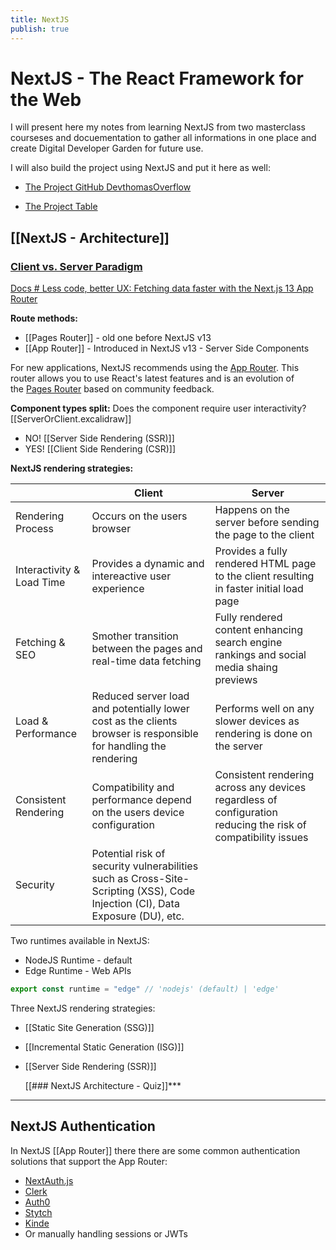 ```yaml
---
title: NextJS
publish: true
---
```


# NextJS - The React Framework for the Web

I will present here my notes from learning NextJS from two masterclass courseses and docuementation to gather all informations in one place and create Digital Developer Garden for future use.

I will also build the project using NextJS and put it here as well:

- [The Project GitHub DevthomasOverflow](https://github.com/Fremen1990/devthomas-overflow)

- [The Project Table](https://github.com/users/Fremen1990/projects/6/views/1?pane=issue&itemId=45939795)

## [[NextJS - Architecture]]

### [Client vs. Server Paradigm](https://courses.jsmastery.pro/course/ultimate-next-js-13-course-ebook/learn/module-next.js-routing/creating-routes-for-devflow)

[Docs # Less code, better UX: Fetching data faster with the Next.js 13 App Router](https://vercel.com/blog/nextjs-app-router-data-fetching)

**Route methods:**

- [[Pages Router]] - old one before NextJS v13
- [[App Router]] - Introduced in NextJS v13 - Server Side Components

For new applications, NextJS recommends using the [App Router](https://nextjs.org/docs/app). This router allows you to use React's latest features and is an evolution of the [Pages Router](https://nextjs.org/docs/pages) based on community feedback.

**Component types split:**
Does the component require user interactivity? [[ServerOrClient.excalidraw]]

- NO! [[Server Side Rendering (SSR)]]
- YES! [[Client Side Rendering (CSR)]]

**NextJS rendering strategies:**

|                           | Client                                                                                                                       | Server                                                                                                        |
| ------------------------- | ---------------------------------------------------------------------------------------------------------------------------- | ------------------------------------------------------------------------------------------------------------- |
| Rendering Process         | Occurs on the users browser                                                                                                  | Happens on the server before sending the page to the client                                                   |
| Interactivity & Load Time | Provides a dynamic and intereactive user experience                                                                          | Provides a fully rendered HTML page to the client resulting in faster initial load page                       |
| Fetching & SEO            | Smother transition between the pages and real-time data fetching                                                             | Fully rendered content enhancing search engine rankings and social media shaing previews                      |
| Load & Performance        | Reduced server load and potentially lower cost as the clients browser is responsible for handling the rendering              | Performs well on any slower devices as rendering is done on the server                                        |
| Consistent Rendering      | Compatibility and performance depend on the users device configuration                                                       | Consistent rendering across any devices regardless of configuration reducing the risk of compatibility issues |
| Security                  | Potential risk of security vulnerabilities such as Cross-Site-Scripting (XSS), Code Injection (CI), Data Exposure (DU), etc. |                                                                                                               |

Two runtimes available in NextJS:

- NodeJS Runtime - default
- Edge Runtime - Web APIs

```ts
export const runtime = "edge" // 'nodejs' (default) | 'edge'
```

Three NextJS rendering strategies:

- [[Static Site Generation  (SSG)]]
- [[Incremental Static Generation (ISG)]]
- [[Server Side Rendering (SSR)]]

  [[### NextJS Architecture - Quiz]]\*\*\*

---

## NextJS Authentication

In NextJS [[App Router]] there there are some common authentication solutions that support the App Router:

- [NextAuth.js](https://next-auth.js.org/configuration/nextjs#in-app-router)
- [Clerk](https://clerk.com/docs/quickstarts/nextjs)
- [Auth0](https://github.com/auth0/nextjs-auth0#app-router)
- [Stytch](https://stytch.com/docs/example-apps/frontend/nextjs)
- [Kinde](https://kinde.com/docs/developer-tools/nextjs-sdk/)
- Or manually handling sessions or JWTs
